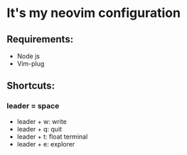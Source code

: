 <h1>It's my neovim configuration</h1>

<h2>Requirements:</h2>
<ul>
  <li>Node js</li>
  <li>Vim-plug</li>
</ul>

<h2>Shortcuts:</h2>
<h3>leader = space</h3>
<ul>
  <li>leader + w: write</li>
  <li>leader + q: quit</li>
  <li>leader + t: float terminal</li>
  <li>leader + e: explorer</li>
</ul>
